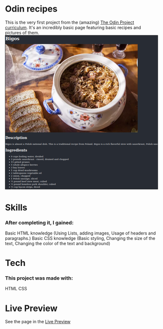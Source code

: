 # Odin recipes
This is the very first project from the (amazing) [The Odin Project curriculum](https://www.theodinproject.com/).
It's an incredibly basic page featuring basic recipes and pictures of them.
![Screenshot](screenshots/odin-recepies.png)
# Skills
### After completing it, I gained:
Basic HTML knowledge (Using Lists, adding images, Usage of headers and paragraphs.)
Basic CSS knowledge (Basic styling, Changing the size of the text, Changing the color of the text and background)
# Tech
### This project was made with:
HTML
CSS
# Live Preview
See the page in the [Live Preview](https://pawys.github.io/odin-recipes/)
